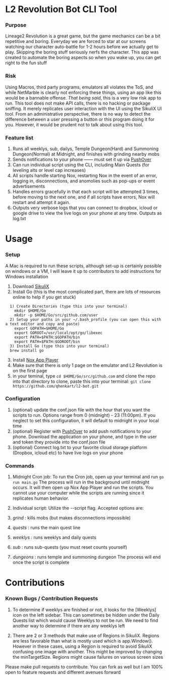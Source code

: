 # L2 Revolution Bot CLI Tool

### Purpose
Lineage2 Revolution is a great game, but the game mechanics can be a bit repetitive and boring. Everyday we are forced to star at our screens watching our character auto-battle for 1-2 hours before we actually get to play. Skipping the boring stuff seriously nerfs the character. This app was created to automate the boring aspects so when you wake up, you can get right to the fun stuff

### Risk
Using Macros, third party programs, emulators all violates the ToS, and while NetMarble is clearly not enforcing these things, using an app like this would be a bannable offense. *That being said*, this is a very low risk app to run. This tool does not make API calls, there is no hacking or package sniffing. It merely replicates user interaction with the UI using the SikuliX UI tool. From an administrative perspective, there is no way to detect the difference between a user pressing a button or this program doing it for you. However, it would be prudent not to talk about using this tool.

### Feature list
1. Runs all weeklys, sub, dailys, Temple Dungeon(Hard) and Summoning Dungeon(Normal) at Midnight, and finishes with grinding nearby mobs
2. Sends notifications to your phone —— must set it up via [PushOver](http://pushover.net)
3. Can run individual script using the CLI, including Main Quests (for leveling alts or level cap increases)
4. All scripts handle starting Nox, restarting Nox in the event of an error, logging in, disconnections, and anomolies such as pop-ups or event advertisements
5. Handles errors gracefully in that each script will be attempted 3 times, before moving to the next one, and if all scripts have errors, Nox will restart and attempt it again.
6. Outputs very verbose logs that you can connect to dropbox, icloud or google drive to view the live logs on your phone at any time. Outputs as log.txt

# Usage

### Setup
A Mac is required to run these scripts, although set-up is certainly possible on windows or a VM, I will leave it up to contributors to add instructions for Windows installation

1. Download [SikuliX](http://www.sikuli.org/)
2. Install Go (this is the most complicated part, there are lots of resources online to help if you get stuck)
```
  1) Create Directories (type this into your terminal)
    mkdir $HOME/Go
    mkdir -p $HOME/Go/src/github.com/user
  2) Setup your paths in your ~/.bash_profile (you can open this with a text editor and copy and paste)
    export GOPATH=$HOME/Go
    export GOROOT=/usr/local/opt/go/libexec
    export PATH=$PATH:$GOPATH/bin
    export PATH=$PATH:$GOROOT/bin
  3) Install Go (type this into your terminal)
  brew install go
```
3. Install [Nox App Player](http://www.bignox.com)
4. Make sure that there is only 1 page on the emulator and L2 Revolution is on the first page
5. in your teminal, type `cd $HOME/Go/src/github.com` and clone the repo into that directory
  to clone, paste this into your terminal: `git clone https://github.com/qhenkart/l2-bot.git`

### Configuration
1. (optional) update the conf.json file with the hour that you want the scripts to run. Options range from 0 (midnight) - 23 (11:00pm). If you neglect to set this configuration, it will default to midnight in your local time
2. (optional) Register with [PushOver](https://pushover.net/) to add push notifications to your phone. Download the application on your phone, and type in the user and token they provide into the conf.json file
3. (optional) Connect log.txt to your favorite cloud storage platform (Dropbox, icloud etc) to have live logs on your phone


### Commands
1. Midnight Cron job:
  To run the Cron job, open up your terminal and run
  `go run main.go`
  The process will run in the background until midnight occurs. It will then open up Nox App Player and run the scripts. You cannot use your computer while the scripts are running since it replicates human behavior.

2. Individual script:
  Utilize the --script flag. Accepted options are:
  1. *grind* : kills mobs (but makes disconnections impossible)
  2. *quests* : runs the main quest line
  3. *weeklys* : runs weeklys and daily quests
  4. *sub* : runs sub-quests (you must reset counts yourself)
  4. *dungeons* : runs temple and summoning dungeon
  The process will end once the script is complete



# Contributions

### Known Bugs / Contribution Requests
1. To determine if weeklys are finished or not, it looks for the [Weeklys] icon on the left sidebar. This can sometimes be hidden under the Daily Quests list which would cause Weeklys to not be run. We need to find another way to determine if there are any weeklys left

2. There are 2 or 3 methods that make use of Regions in SikuliX. Regions are less favorable than what is mostly used which is app.Window(). However in these cases, using a Region is required to avoid SikuliX confusing one image with another. This might be improved by changing the minTargetSize. Regions might cause failures on various screen sizes

Please make pull requests to contribute. You can fork as well but I am 100% open to feature requests and different avenues forward
